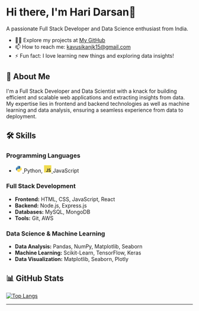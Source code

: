 # Hi there, I'm Hari Darsan👋

A passionate Full Stack Developer and Data Science enthusiast from India.

- 👨‍💻 Explore my projects at [My GitHub](https://github.com/kavusikan-15)
- 📫 How to reach me: kavusikanjk15@gmail.com
- ⚡ Fun fact: I love learning new things and exploring data insights!

## 🚀 About Me

I'm a Full Stack Developer and Data Scientist with a knack for building efficient and scalable web applications and extracting insights from data. My expertise lies in frontend and backend technologies as well as machine learning and data analysis, ensuring a seamless experience from data to deployment.

## 🛠️ Skills

### Programming Languages
<ul>
  <li> 
    <a href="https://www.python.org" target="_blank" rel="noreferrer">
      <img src="https://raw.githubusercontent.com/devicons/devicon/master/icons/python/python-original.svg" alt="python" width="20" height="20"/>
    </a> 
    Python, 
    <a href="https://developer.mozilla.org/en-US/docs/Web/JavaScript" target="_blank" rel="noreferrer">
      <img src="https://raw.githubusercontent.com/devicons/devicon/master/icons/javascript/javascript-original.svg" alt="javascript" width="20" height="20"/>
    </a> 
    JavaScript
  </li>
</ul>

### Full Stack Development
<ul>
  <li><strong>Frontend:</strong> HTML, CSS, JavaScript, React</li>
  <li><strong>Backend:</strong> Node.js, Express.js</li>
  <li><strong>Databases:</strong> MySQL, MongoDB</li>
  <li><strong>Tools:</strong> Git, AWS</li>
</ul>

### Data Science & Machine Learning
<ul>
  <li><strong>Data Analysis:</strong> Pandas, NumPy, Matplotlib, Seaborn</li>
  <li><strong>Machine Learning:</strong> Scikit-Learn, TensorFlow, Keras</li>
  <li><strong>Data Visualization:</strong> Matplotlib, Seaborn, Plotly</li>
</ul>

## 📊 GitHub Stats
[![Top Langs](https://github-readme-stats.vercel.app/api/top-langs/?username=kavusikan-15&layout=compact&theme=radical)](https://github.com/kavusikan-15/github-readme-stats)

---
